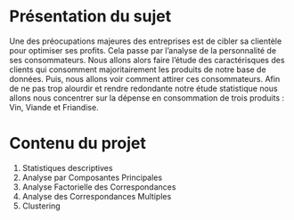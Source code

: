 # Présentation du sujet

Une des préocupations majeures des entreprises est de cibler sa clientèle pour optimiser ses profits. Cela passe par l’analyse de la personnalité de ses consommateurs. Nous allons alors faire l’étude des caractérisques des clients qui consomment majoritairement les produits de notre base de données. Puis, nous allons voir comment attirer ces consommateurs. Afin de ne pas trop alourdir et rendre redondante notre étude statistique nous allons nous concentrer sur la dépense en consommation de trois produits : Vin, Viande et Friandise.

# Contenu du projet
1. Statistiques descriptives
2. Analyse par Composantes Principales
3. Analyse Factorielle des Correspondances
4. Analyse des Correspondances Multiples
5. Clustering
